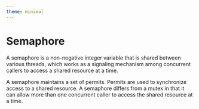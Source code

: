 ```yaml
---
theme: minimal
---
```


# Semaphore

A semaphore is a non-negative integer variable that is shared between various threads, which works as a signaling mechanism among concurrent callers to access a shared resource at a time.

A semaphore maintains a set of permits. Permits are used to synchronize access to a shared resource. A semaphore differs from a mutex in that it can allow more than one concurrent caller to access the shared resource at a time.